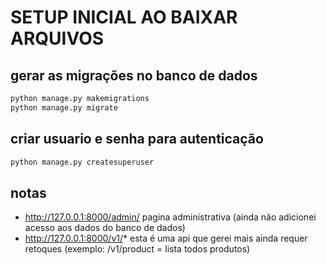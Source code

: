 # SETUP INICIAL AO BAIXAR ARQUIVOS

## gerar as migrações no banco de dados

```sh
python manage.py makemigrations
python manage.py migrate
```

## criar usuario e senha para autenticação

```sh
python manage.py createsuperuser
```

## notas

- http://127.0.0.1:8000/admin/ pagina administrativa (ainda não adicionei acesso aos dados do banco de dados)
- http://127.0.0.1:8000/v1/* esta é uma api que gerei mais ainda requer retoques (exemplo: /v1/product = lista todos produtos)
